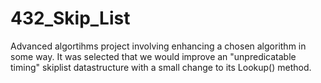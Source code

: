 # 432_Skip_List
Advanced algortihms project involving enhancing a chosen algorithm in some way.
It was selected that we would improve an "unpredicatable timing" skiplist datastructure with a small change to its Lookup() method.
